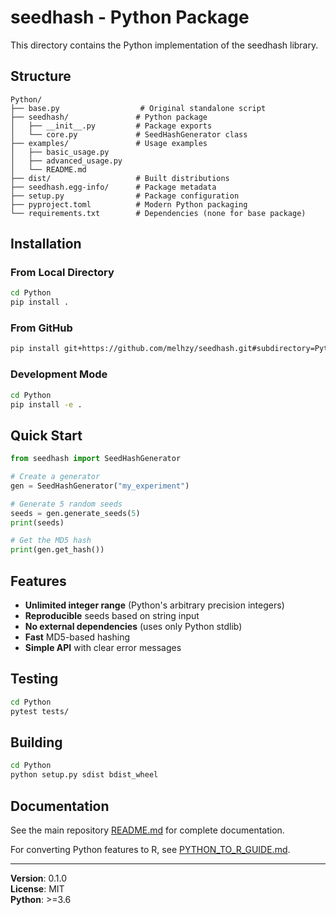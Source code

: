 # seedhash - Python Package

This directory contains the Python implementation of the seedhash library.

## Structure

```
Python/
├── base.py                  # Original standalone script
├── seedhash/               # Python package
│   ├── __init__.py         # Package exports
│   └── core.py             # SeedHashGenerator class
├── examples/               # Usage examples
│   ├── basic_usage.py
│   ├── advanced_usage.py
│   └── README.md
├── dist/                   # Built distributions
├── seedhash.egg-info/      # Package metadata
├── setup.py                # Package configuration
├── pyproject.toml          # Modern Python packaging
└── requirements.txt        # Dependencies (none for base package)
```

## Installation

### From Local Directory
```bash
cd Python
pip install .
```

### From GitHub
```bash
pip install git+https://github.com/melhzy/seedhash.git#subdirectory=Python
```

### Development Mode
```bash
cd Python
pip install -e .
```

## Quick Start

```python
from seedhash import SeedHashGenerator

# Create a generator
gen = SeedHashGenerator("my_experiment")

# Generate 5 random seeds
seeds = gen.generate_seeds(5)
print(seeds)

# Get the MD5 hash
print(gen.get_hash())
```

## Features

- **Unlimited integer range** (Python's arbitrary precision integers)
- **Reproducible** seeds based on string input
- **No external dependencies** (uses only Python stdlib)
- **Fast** MD5-based hashing
- **Simple API** with clear error messages

## Testing

```bash
cd Python
pytest tests/
```

## Building

```bash
cd Python
python setup.py sdist bdist_wheel
```

## Documentation

See the main repository [README.md](../README.md) for complete documentation.

For converting Python features to R, see [PYTHON_TO_R_GUIDE.md](../PYTHON_TO_R_GUIDE.md).

---

**Version**: 0.1.0  
**License**: MIT  
**Python**: >=3.6
